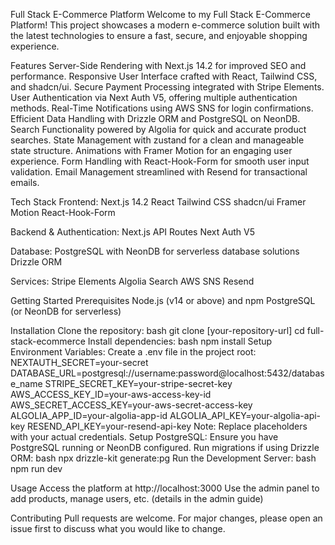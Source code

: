 Full Stack E-Commerce Platform
Welcome to my Full Stack E-Commerce Platform! This project showcases a modern e-commerce solution built with the latest technologies to ensure a fast, secure, and enjoyable shopping experience.

Features
Server-Side Rendering with Next.js 14.2 for improved SEO and performance.
Responsive User Interface crafted with React, Tailwind CSS, and shadcn/ui.
Secure Payment Processing integrated with Stripe Elements.
User Authentication via Next Auth V5, offering multiple authentication methods.
Real-Time Notifications using AWS SNS for login confirmations.
Efficient Data Handling with Drizzle ORM and PostgreSQL on NeonDB.
Search Functionality powered by Algolia for quick and accurate product searches.
State Management with zustand for a clean and manageable state structure.
Animations with Framer Motion for an engaging user experience.
Form Handling with React-Hook-Form for smooth user input validation.
Email Management streamlined with Resend for transactional emails.

Tech Stack
Frontend:
Next.js 14.2
React
Tailwind CSS
shadcn/ui
Framer Motion
React-Hook-Form

Backend & Authentication:
Next.js API Routes
Next Auth V5

Database:
PostgreSQL with NeonDB for serverless database solutions
Drizzle ORM

Services:
Stripe Elements
Algolia Search
AWS SNS
Resend

Getting Started
Prerequisites
Node.js (v14 or above) and npm
PostgreSQL (or NeonDB for serverless)

Installation
Clone the repository:
bash
git clone [your-repository-url]
cd full-stack-ecommerce
Install dependencies:
bash
npm install
Setup Environment Variables:
Create a .env file in the project root:
NEXTAUTH_SECRET=your-secret
DATABASE_URL=postgresql://username:password@localhost:5432/database_name
STRIPE_SECRET_KEY=your-stripe-secret-key
AWS_ACCESS_KEY_ID=your-aws-access-key-id
AWS_SECRET_ACCESS_KEY=your-aws-secret-access-key
ALGOLIA_APP_ID=your-algolia-app-id
ALGOLIA_API_KEY=your-algolia-api-key
RESEND_API_KEY=your-resend-api-key
Note: Replace placeholders with your actual credentials.
Setup PostgreSQL:
Ensure you have PostgreSQL running or NeonDB configured.
Run migrations if using Drizzle ORM:
bash
npx drizzle-kit generate:pg
Run the Development Server:
bash
npm run dev

Usage
Access the platform at http://localhost:3000
Use the admin panel to add products, manage users, etc. (details in the admin guide)

Contributing
Pull requests are welcome. For major changes, please open an issue first to discuss what you would like to change.
